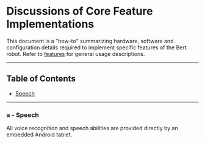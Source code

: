 # Discussions of Core Feature Implementations

This document is a "how-to" summarizing hardware, software and configuration details required to implement specific features of the Bert robot.
Refer to [features](http://github.com/chuckcoughlin/bert/tree/master/docs/features.md) for general usage descriptions.

***************************************************************
## Table of Contents <a id="table-of-contents"></a>
  * [Speech](#speech)


*********************************************************
### a - Speech <a id="speech"></a>
All voice recognition and speech abilities are provided directly by an embedded Android tablet.
